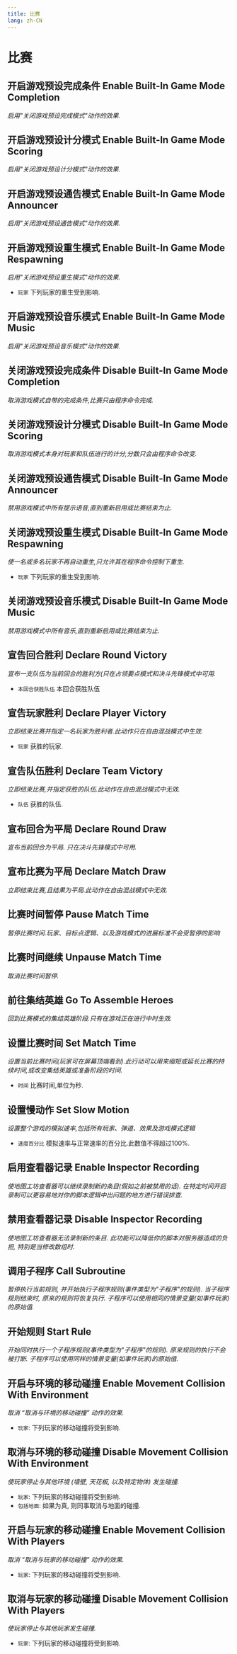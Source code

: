 ```yaml
---
title: 比赛
lang: zh-CN
---
```


# 比赛



## 开启游戏预设完成条件    Enable Built-In Game Mode Completion

_启用"关闭游戏预设完成模式"动作的效果._



## 开启游戏预设计分模式    Enable Built-In Game Mode Scoring

_启用"关闭游戏预设计分模式"动作的效果._



## 开启游戏预设通告模式    Enable Built-In Game Mode Announcer

_启用"关闭游戏预设通告模式"动作的效果._



## 开启游戏预设重生模式    Enable Built-In Game Mode Respawning

_启用"关闭游戏预设重生模式"动作的效果._

- `玩家` 下列玩家的重生受到影响.



## 开启游戏预设音乐模式    Enable Built-In Game Mode Music

_启用"关闭游戏预设音乐模式"动作的效果._



## 关闭游戏预设完成条件    Disable Built-In Game Mode Completion

_取消游戏模式自带的完成条件,比赛只由程序命令完成._



## 关闭游戏预设计分模式    Disable Built-In Game Mode Scoring

_取消游戏模式本身对玩家和队伍进行的计分,分数只会由程序命令改变._



## 关闭游戏预设通告模式    Disable Built-In Game Mode Announcer

_禁用游戏模式中所有提示语音,直到重新启用或比赛结束为止._



## 关闭游戏预设重生模式    Disable Built-In Game Mode Respawning

_使一名或多名玩家不再自动重生,只允许其在程序命令控制下重生._

- `玩家` 下列玩家的重生受到影响.



## 关闭游戏预设音乐模式    Disable Built-In Game Mode Music

_禁用游戏模式中所有音乐,直到重新启用或比赛结束为止._



## 宣告回合胜利    Declare Round Victory

_宣布一支队伍为当前回合的胜利方(只在占领要点模式和决斗先锋模式中可用._

- `本回合获胜队伍` 本回合获胜队伍



## 宣告玩家胜利    Declare Player Victory

_立即结束比赛并指定一名玩家为胜利者.此动作只在自由混战模式中生效._

- `玩家` 获胜的玩家.



## 宣告队伍胜利    Declare Team Victory

_立即结束比赛,并指定获胜的队伍.此动作在自由混战模式中无效._

- `队伍` 获胜的队伍.



## 宣布回合为平局    Declare Round Draw

_宣布当前回合为平局. 只在决斗先锋模式中可用._



## 宣布比赛为平局    Declare Match Draw

_立即结束比赛,且结果为平局.此动作在自由混战模式中无效._



## 比赛时间暂停    Pause Match Time

_暂停比赛时间.玩家、目标点逻辑、以及游戏模式的进展标准不会受暂停的影响_



## 比赛时间继续    Unpause Match Time

_取消比赛时间暂停._



## 前往集结英雄    Go To Assemble Heroes

_回到比赛模式的集结英雄阶段.只有在游戏正在进行中时生效._



## 设置比赛时间    Set Match Time

_设置当前比赛时间(玩家可在屏幕顶端看到).此行动可以用来缩短或延长比赛的持续时间,或改变集结英雄或准备阶段的时间._

- `时间` 比赛时间,单位为秒.



## 设置慢动作    Set Slow Motion

_设置整个游戏的模拟速率,包括所有玩家、弹道、效果及游戏模式逻辑_

- `速度百分比` 模拟速率与正常速率的百分比.此数值不得超过100%.



## 启用查看器记录    Enable Inspector Recording

_使地图工坊查看器可以继续录制新的条目(假如之前被禁用的话). 在特定时间开启录制可以更容易地对你的脚本逻辑中出问题的地方进行错误排查._



## 禁用查看器记录    Disable Inspector Recording

_使地图工坊查看器无法录制新的条目. 此功能可以降低你的脚本对服务器造成的负担, 特别是当修改数组时._



## 调用子程序    Call Subroutine

_暂停执行当前规则, 并开始执行子程序规则(事件类型为"子程序"的规则). 当子程序规则结束时, 原来的规则将恢复执行. 子程序可以使用相同的情景变量(如事件玩家)的原始值._



## 开始规则    Start Rule

_开始同时执行一个子程序规则(事件类型为"子程序"的规则). 原来规则的执行不会被打断. 子程序可以使用同样的情景变量(如事件玩家)的原始值._



## 开启与环境的移动碰撞    Enable Movement Collision With Environment

_取消 “取消与环境的移动碰撞” 动作的效果._

- `玩家`: 下列玩家的移动碰撞将受到影响.



## 取消与环境的移动碰撞    Disable Movement Collision With Environment

_使玩家停止与其他环境 (墙壁, 天花板, 以及特定物体) 发生碰撞._

- `玩家`: 下列玩家的移动碰撞将受到影响.
- `包括地面`: 如果为真, 则同事取消与地面的碰撞.



## 开启与玩家的移动碰撞    Enable Movement Collision With Players

_取消 “取消与玩家的移动碰撞” 动作的效果._

- `玩家`: 下列玩家的移动碰撞将受到影响.



## 取消与玩家的移动碰撞    Disable Movement Collision With Players

_使玩家停止与其他玩家发生碰撞._

- `玩家`: 下列玩家的移动碰撞将受到影响.
